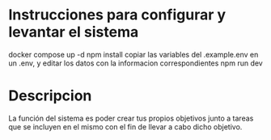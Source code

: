 # Instrucciones para configurar y levantar el sistema
docker compose up -d
npm install
copiar las variables del .example.env en un .env,  y editar los datos con la informacion correspondientes
npm run dev

# Descripcion
La función del sistema es poder crear tus propios objetivos junto a tareas que se incluyen en el mismo con el fin de llevar a cabo dicho objetivo.

